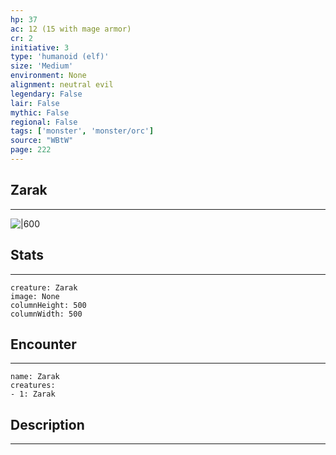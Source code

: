 ```yaml
---
hp: 37
ac: 12 (15 with mage armor)
cr: 2
initiative: 3
type: 'humanoid (elf)'    
size: 'Medium'
environment: None
alignment: neutral evil
legendary: False
lair: False
mythic: False
regional: False
tags: ['monster', 'monster/orc']
source: "WBtW"
page: 222
---
```


## Zarak
---

![|600](D:/Program%20Files/5e.tools/img/bestiary/WBtW/Zarak.jpg)

## Stats
---

```statblock
creature: Zarak
image: None
columnHeight: 500
columnWidth: 500
```

## Encounter
---

```encounter-table
name: Zarak
creatures:
- 1: Zarak
```

## Description
---




